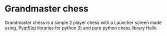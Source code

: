 # Grandmaster chess
Grandmaster chess is a simple 2 player chess with a Launcher screen made using,
Pyqt5(qt libraries for python 3) and pure python chess library
Hello
